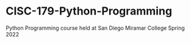 # CISC-179-Python-Programming
Python Programming course held at San Diego Miramar College Spring 2022
